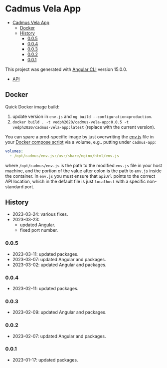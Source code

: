 # Cadmus Vela App

- [Cadmus Vela App](#cadmus-vela-app)
  - [Docker](#docker)
  - [History](#history)
    - [0.0.5](#005)
    - [0.0.4](#004)
    - [0.0.3](#003)
    - [0.0.2](#002)
    - [0.0.1](#001)

This project was generated with [Angular CLI](https://github.com/angular/angular-cli) version 15.0.0.

- [API](https://github.com/vedph/cadmus-vela-api)

## Docker

Quick Docker image build:

1. update version in `env.js` and `ng build --configuration=production`.
2. `docker build . -t vedph2020/cadmus-vela-app:0.0.5 -t vedph2020/cadmus-vela-app:latest` (replace with the current version).

You can spare a prod-specific image by just overwriting the [env.js](src/env.js) file in your [Docker compose script](docker-compose.yml) via a volume, e.g.. putting under `cadmus-app`:

```yml
volumes:
  - /opt/cadmus/env.js:/usr/share/nginx/html/env.js
```

where `/opt/cadmus/env.js` is the path to the modified `env.js` file in your host machine, and the portion of the value after colon is the path to `env.js` inside the container. In `env.js` you must ensure that `apiUrl` points to the correct API location, which in the default file is just `localhost` with a specific non-standard port.

## History

- 2023-03-24: various fixes.
- 2023-03-23:
  - updated Angular.
  - fixed port number.

### 0.0.5

- 2023-03-11: updated packages.
- 2023-03-07: updated Angular and packages.
- 2023-03-02: updated Angular and packages.

### 0.0.4

- 2023-02-11: updated packages.

### 0.0.3

- 2023-02-09: updated Angular and packages.

### 0.0.2

- 2023-02-07: updated Angular and packages.

### 0.0.1

- 2023-01-17: updated packages.
